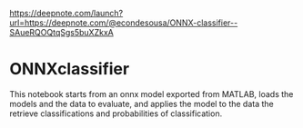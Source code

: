 https://deepnote.com/launch?url=https://deepnote.com/@econdesousa/ONNX-classifier--SAueRQOQtqSgs5buXZkxA

# ONNXclassifier

This notebook starts from an onnx model exported from MATLAB, loads the models and the data to evaluate, and applies the model to the data the retrieve classifications and probabilities of classification.

